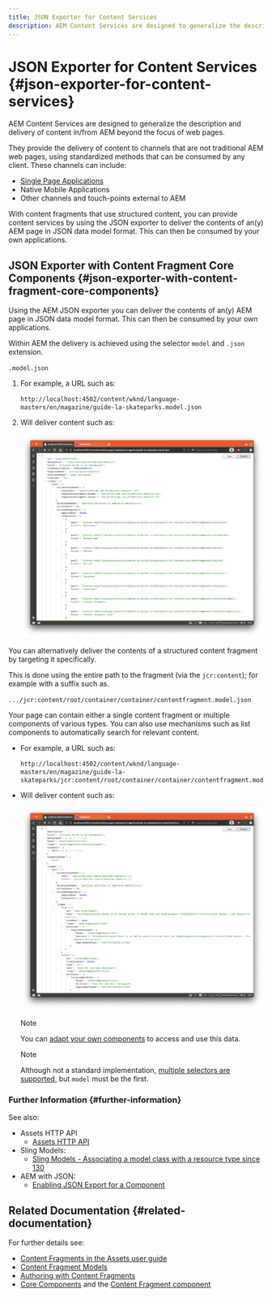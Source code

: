 ```yaml
---
title: JSON Exporter for Content Services
description: AEM Content Services are designed to generalize the description and delivery of content in/from AEM beyond a focus on web pages. They provide the delivery of content to channels that are not traditional AEM web pages, using standardized methods that can be consumed by any client.
---
```


# JSON Exporter for Content Services {#json-exporter-for-content-services}

AEM Content Services are designed to generalize the description and delivery of content in/from AEM beyond the focus of web pages.

They provide the delivery of content to channels that are not traditional AEM web pages, using standardized methods that can be consumed by any client. These channels can include:

* [Single Page Applications](spa-walkthrough.md)
* Native Mobile Applications
* Other channels and touch-points external to AEM

With content fragments that use structured content, you can provide content services by using the JSON exporter to deliver the contents of an(y) AEM page in JSON data model format. This can then be consumed by your own applications.

## JSON Exporter with Content Fragment Core Components {#json-exporter-with-content-fragment-core-components}

Using the AEM JSON exporter you can deliver the contents of an(y) AEM page in JSON data model format. This can then be consumed by your own applications.

Within AEM the delivery is achieved using the selector `model` and `.json` extension.

`.model.json`

1. For example, a URL such as:

   ```shell
   http://localhost:4502/content/wknd/language-masters/en/magazine/guide-la-skateparks.model.json
   ```

1. Will deliver content such as:

   ![JSON model of WKND content](/help/implementing/developing/introduction/assets/json-model-wknd.png)

You can alternatively deliver the contents of a structured content fragment by targeting it specifically.

This is done using the entire path to the fragment (via the `jcr:content`); for example with a suffix such as.

`.../jcr:content/root/container/container/contentfragment.model.json`

Your page can contain either a single content fragment or multiple components of various types. You can also use mechanisms such as list components to automatically search for relevant content.

* For example, a URL such as:

  ```shell
  http://localhost:4502/content/wknd/language-masters/en/magazine/guide-la-skateparks/jcr:content/root/container/container/contentfragment.model.json
  ```

* Will deliver content such as:

  ![JSON model of WKND content fragment](/help/implementing/developing/introduction/assets/json-model-wknd-content-fragment.png)

  >[!NOTE]
  >
  >You can [adapt your own components](enabling-json-exporter.md) to access and use this data.

  >[!NOTE]
  >
  >Although not a standard implementation, [multiple selectors are supported,](enabling-json-exporter.md#multiple-selectors) but `model` must be the first.

### Further Information {#further-information}

See also:

* Assets HTTP API
  * [Assets HTTP API](/help/assets/developer-reference-material-apis.md)
* Sling Models:
  * [Sling Models - Associating a model class with a resource type since 130](https://sling.apache.org/documentation/bundles/models.html#associating-a-model-class-with-a-resource-type-since-130)
* AEM with JSON:
  * [Enabling JSON Export for a Component](eabling-json-exporter.md)

## Related Documentation {#related-documentation}

For further details see:

* [Content Fragments in the Assets user guide](/help/assets/content-fragments/content-fragments.md)
* [Content Fragment Models](/help/assets/content-fragments/content-fragments-models.md)
* [Authoring with Content Fragments](/help/sites-cloud/authoring/fundamentals/content-fragments.md)
* [Core Components](https://docs.adobe.com/content/help/en/experience-manager-core-components/using/introduction.html) and the [Content Fragment component](https://docs.adobe.com/content/help/en/experience-manager-core-components/using/components/content-fragment-component.html)
